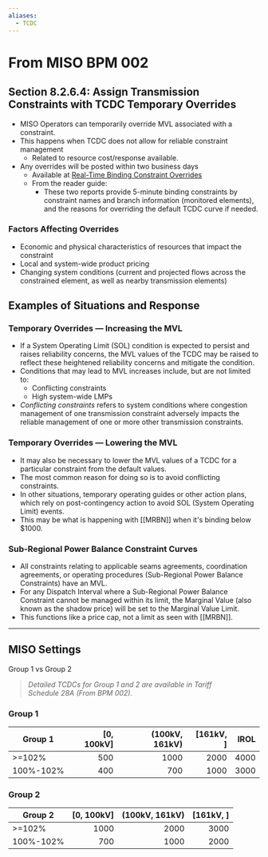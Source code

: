 ```yaml
---
aliases:
  - TCDC
---
```

# From MISO BPM 002

## Section 8.2.6.4: Assign Transmission Constraints with TCDC Temporary Overrides

- MISO Operators can temporarily override MVL associated with a constraint.
- This happens when TCDC does not allow for reliable constraint management  
  - Related to resource cost/response available.
- Any overrides will be posted within two business days  
  - Available at [Real-Time Binding Constraint Overrides](https://www.misoenergy.org/markets-and-operations/real-time--market-data/market-reports/#nt=%2FMarketReportType%3AReal-Time%2FMarketReportName%3AReal-Time%20Binding%20Constraint%20Overrides%20(xls)&t=10&p=0&s=MarketReportPublished&sd=desc)  
  - From the reader guide:  
    - These two reports provide 5-minute binding constraints by constraint names and branch information (monitored elements), and the reasons for overriding the default TCDC curve if needed.

### Factors Affecting Overrides

- Economic and physical characteristics of resources that impact the constraint
- Local and system-wide product pricing
- Changing system conditions (current and projected flows across the constrained element, as well as nearby transmission elements)

## Examples of Situations and Response

### Temporary Overrides — Increasing the MVL

- If a System Operating Limit (SOL) condition is expected to persist and raises reliability concerns, the MVL values of the TCDC may be raised to reflect these heightened reliability concerns and mitigate the condition.
- Conditions that may lead to MVL increases include, but are not limited to:
  - Conflicting constraints
  - High system-wide LMPs  
- *Conflicting constraints* refers to system conditions where congestion management of one transmission constraint adversely impacts the reliable management of one or more other transmission constraints.

### Temporary Overrides — Lowering the MVL

- It may also be necessary to lower the MVL values of a TCDC for a particular constraint from the default values.
- The most common reason for doing so is to avoid conflicting constraints.
- In other situations, temporary operating guides or other action plans, which rely on post-contingency action to avoid SOL (System Operating Limit) events.
 - This may be what is happening with [[MRBN]] when it's binding below \$1000.

### Sub-Regional Power Balance Constraint Curves

- All constraints relating to applicable seams agreements, coordination agreements, or operating procedures (Sub-Regional Power Balance Constraints) have an MVL.
- For any Dispatch Interval where a Sub-Regional Power Balance Constraint cannot be managed within its limit, the Marginal Value (also known as the shadow price) will be set to the Marginal Value Limit.
 - This functions like a price cap, not a limit as seen with [[MRBN]].

---

## MISO Settings

Group 1 vs Group 2

> *Detailed TCDCs for Group 1 and 2 are available in Tariff Schedule 28A (From BPM 002).*
### Group 1

| Group 1   | [0, 100kV] | (100kV, 161kV) | [161kV, ] | IROL |
| --------- | ---------: | -------------: | --------: | ---: |
| >=102%    |        500 |           1000 |      2000 | 4000 |
| 100%-102% |        400 |            700 |      1000 | 3000 |
### Group 2

| Group 2   | [0, 100kV] | (100kV, 161kV) | [161kV, ] |
| --------- | ---------: | -------------: | --------: |
| >=102%    |       1000 |           2000 |      3000 |
| 100%-102% |        700 |           1000 |      2000 |